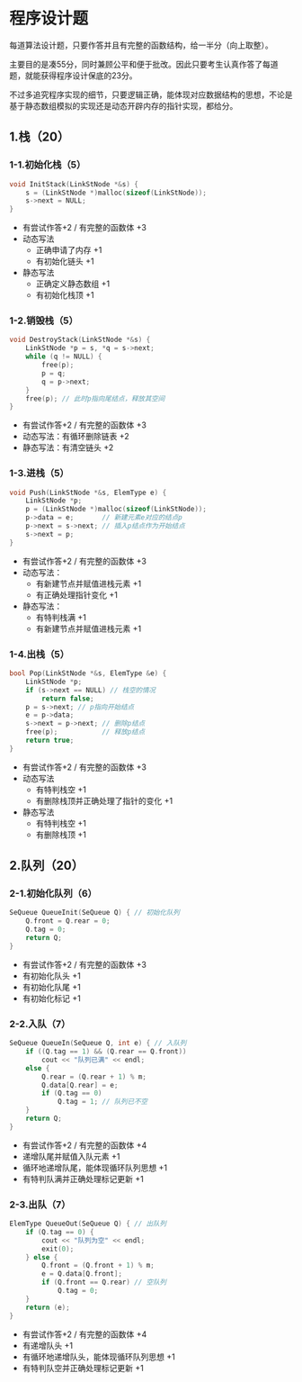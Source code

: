 # 程序设计题

每道算法设计题，只要作答并且有完整的函数结构，给一半分（向上取整）。

主要目的是凑55分，同时兼顾公平和便于批改。因此只要考生认真作答了每道题，就能获得程序设计保底的23分。

不过多追究程序实现的细节，只要逻辑正确，能体现对应数据结构的思想，不论是基于静态数组模拟的实现还是动态开辟内存的指针实现，都给分。

## 1.栈（20）

### 1-1.初始化栈（5）

```cpp
void InitStack(LinkStNode *&s) {
    s = (LinkStNode *)malloc(sizeof(LinkStNode));
    s->next = NULL;
}
```
- 有尝试作答+2 / 有完整的函数体 +3
- 动态写法
  - 正确申请了内存 +1
  - 有初始化链头 +1
- 静态写法
  - 正确定义静态数组 +1
  - 有初始化栈顶 +1

### 1-2.销毁栈（5）

```cpp
void DestroyStack(LinkStNode *&s) {
    LinkStNode *p = s, *q = s->next;
    while (q != NULL) {
        free(p);
        p = q;
        q = p->next;
    }
    free(p); // 此时p指向尾结点，释放其空间
}
```

- 有尝试作答+2 / 有完整的函数体 +3
- 动态写法：有循环删除链表 +2
- 静态写法：有清空链头 +2

### 1-3.进栈（5）

```cpp
void Push(LinkStNode *&s, ElemType e) {
    LinkStNode *p;
    p = (LinkStNode *)malloc(sizeof(LinkStNode));
    p->data = e;       // 新建元素e对应的结点p
    p->next = s->next; // 插入p结点作为开始结点
    s->next = p;
}
```

- 有尝试作答+2 / 有完整的函数体 +3
- 动态写法：
  - 有新建节点并赋值进栈元素 +1
  - 有正确处理指针变化 +1
- 静态写法：
  - 有特判栈满 +1
  - 有新建节点并赋值进栈元素 +1

### 1-4.出栈（5）

```cpp
bool Pop(LinkStNode *&s, ElemType &e) {
    LinkStNode *p;
    if (s->next == NULL) // 栈空的情况
        return false;
    p = s->next; // p指向开始结点
    e = p->data;
    s->next = p->next; // 删除p结点
    free(p);           // 释放p结点
    return true;
}
```

- 有尝试作答+2 / 有完整的函数体 +3
- 动态写法
  - 有特判栈空 +1
  - 有删除栈顶并正确处理了指针的变化 +1
- 静态写法
  - 有特判栈空 +1
  - 有删除栈顶 +1

## 2.队列（20）

### 2-1.初始化队列（6）

```cpp
SeQueue QueueInit(SeQueue Q) { // 初始化队列
    Q.front = Q.rear = 0;
    Q.tag = 0;
    return Q;
}
```

- 有尝试作答+2 / 有完整的函数体 +3
- 有初始化队头 +1
- 有初始化队尾 +1
- 有初始化标记 +1

### 2-2.入队（7）

```cpp
SeQueue QueueIn(SeQueue Q, int e) { // 入队列
    if ((Q.tag == 1) && (Q.rear == Q.front))
        cout << "队列已满" << endl;
    else {
        Q.rear = (Q.rear + 1) % m;
        Q.data[Q.rear] = e;
        if (Q.tag == 0)
            Q.tag = 1; // 队列已不空
    }
    return Q;
}
```

- 有尝试作答+2 / 有完整的函数体 +4
- 递增队尾并赋值入队元素 +1
- 循环地递增队尾，能体现循环队列思想 +1
- 有特判队满并正确处理标记更新 +1

### 2-3.出队（7）

```cpp
ElemType QueueOut(SeQueue Q) { // 出队列
    if (Q.tag == 0) {
        cout << "队列为空" << endl;
        exit(0);
    } else {
        Q.front = (Q.front + 1) % m;
        e = Q.data[Q.front];
        if (Q.front == Q.rear) // 空队列
            Q.tag = 0;
    }
    return (e);
}
```

- 有尝试作答+2 / 有完整的函数体 +4
- 有递增队头 +1
- 有循环地递增队头，能体现循环队列思想 +1
- 有特判队空并正确处理标记更新 +1